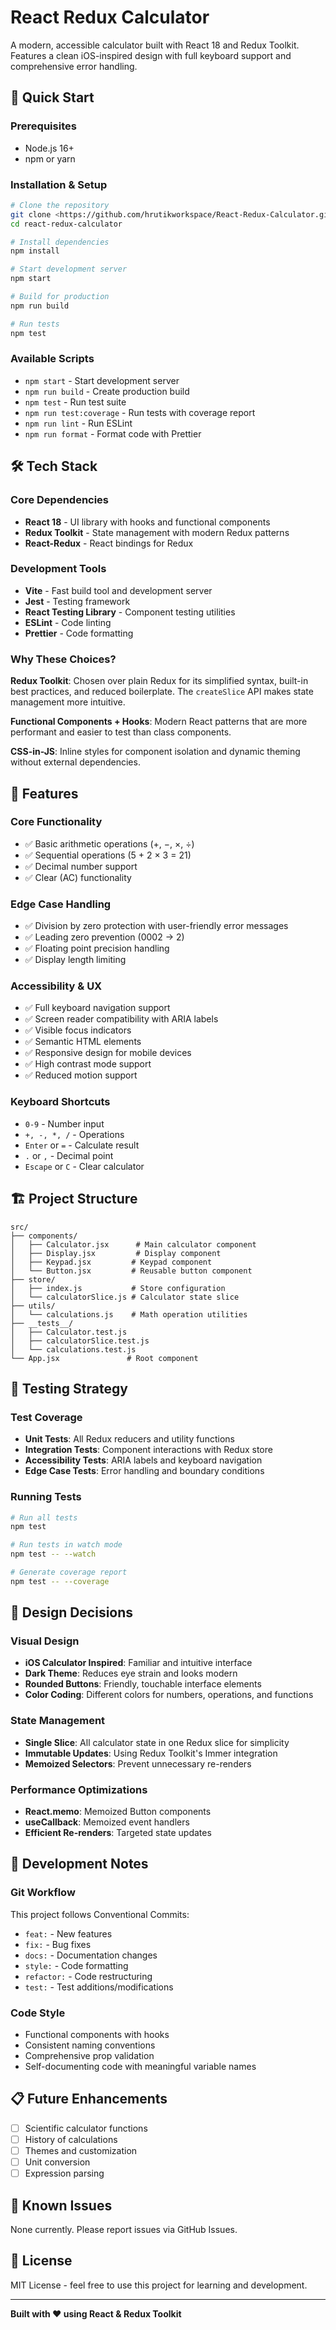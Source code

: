 # React Redux Calculator

A modern, accessible calculator built with React 18 and Redux Toolkit. Features a clean iOS-inspired design with full keyboard support and comprehensive error handling.

## 🚀 Quick Start

### Prerequisites
- Node.js 16+ 
- npm or yarn

### Installation & Setup

```bash
# Clone the repository
git clone <https://github.com/hrutikworkspace/React-Redux-Calculator.git>
cd react-redux-calculator

# Install dependencies
npm install

# Start development server
npm start

# Build for production
npm run build

# Run tests
npm test
```

### Available Scripts

- `npm start` - Start development server
- `npm run build` - Create production build
- `npm test` - Run test suite
- `npm run test:coverage` - Run tests with coverage report
- `npm run lint` - Run ESLint
- `npm run format` - Format code with Prettier

## 🛠 Tech Stack

### Core Dependencies
- **React 18** - UI library with hooks and functional components
- **Redux Toolkit** - State management with modern Redux patterns
- **React-Redux** - React bindings for Redux

### Development Tools
- **Vite** - Fast build tool and development server
- **Jest** - Testing framework
- **React Testing Library** - Component testing utilities
- **ESLint** - Code linting
- **Prettier** - Code formatting

### Why These Choices?

**Redux Toolkit**: Chosen over plain Redux for its simplified syntax, built-in best practices, and reduced boilerplate. The `createSlice` API makes state management more intuitive.

**Functional Components + Hooks**: Modern React patterns that are more performant and easier to test than class components.

**CSS-in-JS**: Inline styles for component isolation and dynamic theming without external dependencies.

## 📱 Features

### Core Functionality
- ✅ Basic arithmetic operations (+, −, ×, ÷)
- ✅ Sequential operations (5 + 2 × 3 = 21)
- ✅ Decimal number support
- ✅ Clear (AC) functionality

### Edge Case Handling
- ✅ Division by zero protection with user-friendly error messages
- ✅ Leading zero prevention (0002 → 2)
- ✅ Floating point precision handling
- ✅ Display length limiting

### Accessibility & UX
- ✅ Full keyboard navigation support
- ✅ Screen reader compatibility with ARIA labels
- ✅ Visible focus indicators
- ✅ Semantic HTML elements
- ✅ Responsive design for mobile devices
- ✅ High contrast mode support
- ✅ Reduced motion support

### Keyboard Shortcuts
- `0-9` - Number input
- `+, -, *, /` - Operations
- `Enter` or `=` - Calculate result
- `.` or `,` - Decimal point
- `Escape` or `C` - Clear calculator

## 🏗 Project Structure

```
src/
├── components/
│   ├── Calculator.jsx      # Main calculator component
│   ├── Display.jsx         # Display component
│   ├── Keypad.jsx         # Keypad component
│   └── Button.jsx         # Reusable button component
├── store/
│   ├── index.js           # Store configuration
│   └── calculatorSlice.js # Calculator state slice
├── utils/
│   └── calculations.js    # Math operation utilities
├── __tests__/
│   ├── Calculator.test.js
│   ├── calculatorSlice.test.js
│   └── calculations.test.js
└── App.jsx               # Root component
```

## 🧪 Testing Strategy

### Test Coverage
- **Unit Tests**: All Redux reducers and utility functions
- **Integration Tests**: Component interactions with Redux store
- **Accessibility Tests**: ARIA labels and keyboard navigation
- **Edge Case Tests**: Error handling and boundary conditions

### Running Tests
```bash
# Run all tests
npm test

# Run tests in watch mode
npm test -- --watch

# Generate coverage report
npm test -- --coverage
```

## 🎨 Design Decisions

### Visual Design
- **iOS Calculator Inspired**: Familiar and intuitive interface
- **Dark Theme**: Reduces eye strain and looks modern
- **Rounded Buttons**: Friendly, touchable interface elements
- **Color Coding**: Different colors for numbers, operations, and functions

### State Management
- **Single Slice**: All calculator state in one Redux slice for simplicity
- **Immutable Updates**: Using Redux Toolkit's Immer integration
- **Memoized Selectors**: Prevent unnecessary re-renders

### Performance Optimizations
- **React.memo**: Memoized Button components
- **useCallback**: Memoized event handlers
- **Efficient Re-renders**: Targeted state updates

## 🚧 Development Notes

### Git Workflow
This project follows Conventional Commits:
- `feat:` - New features
- `fix:` - Bug fixes  
- `docs:` - Documentation changes
- `style:` - Code formatting
- `refactor:` - Code restructuring
- `test:` - Test additions/modifications

### Code Style
- Functional components with hooks
- Consistent naming conventions
- Comprehensive prop validation
- Self-documenting code with meaningful variable names

## 📋 Future Enhancements

- [ ] Scientific calculator functions
- [ ] History of calculations
- [ ] Themes and customization
- [ ] Unit conversion
- [ ] Expression parsing

## 🐛 Known Issues

None currently. Please report issues via GitHub Issues.

## 📄 License

MIT License - feel free to use this project for learning and development.

---

**Built with ❤️ using React & Redux Toolkit**